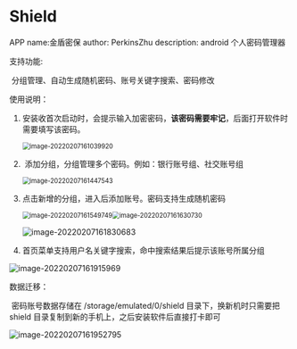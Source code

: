 # Shield
APP name:金盾密保
author: PerkinsZhu
description: android 个人密码管理器



支持功能:

​		分组管理、自动生成随机密码、账号关键字搜索、密码修改

使用说明：

1. ​	安装收首次启动时，会提示输入加密密码，**该密码需要牢记**，后面打开软件时需要填写该密码。

   <img src="img\image-20220207161039920.png" alt="image-20220207161039920" style="zoom:80%;" />

2. ​	添加分组，分组管理多个密码。例如：银行账号组、社交账号组

   <img src="img\image-20220207161447543.png" alt="image-20220207161447543" style="zoom:80%;" />

3. 点击新增的分组，进入后添加账号。密码支持生成随机密码

   <img src="img\image-20220207161549749.png" alt="image-20220207161549749" style="zoom:80%;" /><img src="img\image-20220207161630730.png" alt="image-20220207161630730" style="zoom:80%;" />

   ![image-20220207161830683](img\image-20220207161830683.png)

   

4. 首页菜单支持用户名关键字搜索，命中搜索结果后提示该账号所属分组

![image-20220207161915969](img\image-20220207161915969.png)

数据迁移：

​		密码账号数据存储在 /storage/emulated/0/shield 目录下，换新机时只需要把shield 目录复制到新的手机上，之后安装软件后直接打卡即可

![image-20220207161952795](img\image-20220207161952795.png)